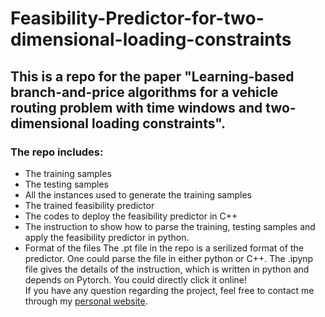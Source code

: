 # Feasibility-Predictor-for-two-dimensional-loading-constraints
## This is a repo for the paper "Learning-based branch-and-price algorithms for a vehicle routing problem with time windows and two-dimensional loading constraints".
### The repo includes:
* The training samples
* The testing samples
* All the instances used to generate the training samples
* The trained feasibility predictor
* The codes to deploy the feasibility predictor in C++ 
* The instruction to show how to parse the training, testing samples and apply the feasibility predictor in python.
* Format of the files
The .pt file in the repo is a serilized format of the predictor. One could parse the file in either python or C++. The .ipynp file gives the details of the instruction, which is written in python and depends on Pytorch. You could directly click it online! <br>
If you have any question regarding the project, feel free to contact me through my [personal website](https://arccos0.github.io/).
